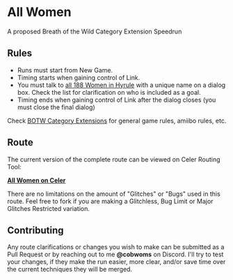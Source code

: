 # All Women

A proposed Breath of the Wild Category Extension Speedrun

## Rules

- Runs must start from New Game.
- Timing starts when gaining control of Link.
- You must talk to [all 188 Women in Hyrule](women.txt) with a unique name on a dialog box. Check the list for clarification on who is included as a goal.
- Timing ends when gaining control of Link after the dialog closes (you must close the final dialog)

Check [BOTW Category Extensions](https://speedrun.com/botw-extension) for general game rules, amiibo rules, etc.

## Route

The current version of the complete route can be viewed on Celer Routing Tool: 

**[All Women on Celer](https://celer.pistonite.org/view/cobchamp/all_women)**

There are no limitations on the amount of "Glitches" or "Bugs" used in this route. Feel free to fork if you are making a Glitchless, Bug Limit or Major Glitches Restricted variation.

## Contributing

Any route clarifications or changes you wish to make can be submitted as a Pull Request or by reaching out to me **@cobwoms** on Discord. I'll try to test your changes, if they make the run easier, more clear, and/or save time over the current techniques they will be merged.